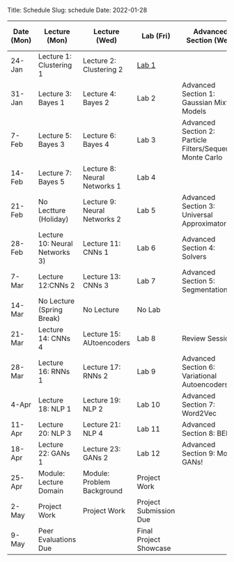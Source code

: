 Title: Schedule
Slug: schedule
Date: 2022-01-28


|Date (Mon)|Lecture (Mon)|Lecture (Wed)|Lab (Fri)|Advanced Section (Wed)|Assignment (R:Released Wed - D:Due Wed)|
|-----|-----|-----|-----|-----|-----|
|24-Jan|Lecture 1: Clustering 1|Lecture 2: Clustering 2|[Lab 1]({filename}/labs/lab01/index.md)||R:HW1|
|31-Jan|Lecture 3: Bayes 1|Lecture 4: Bayes 2|Lab 2| Advanced Section 1: Gaussian Mixture Models||
|7-Feb|Lecture 5: Bayes 3|Lecture 6: Bayes 4|Lab 3|Advanced Section 2: Particle Filters/Sequential Monte Carlo|R:HW2 - D:HW1|
|14-Feb| Lecture 7: Bayes 5|Lecture 8: Neural Networks 1|Lab 4|||
|21-Feb|No Lectture (Holiday)| Lecture 9: Neural Networks 2|Lab 5|Advanced Section 3: Universal Approximator|R:HW3 - D:HW2|
|28-Feb|Lecture 10: Neural Networks 3)|Lecture 11: CNNs 1| Lab 6|Advanced Section 4: Solvers||
|7-Mar|Lecture 12:CNNs 2|Lecture 13: CNNs 3|Lab 7|Advanced Section 5: Segmentation|R:HW4 - D:HW3|
|14-Mar|No Lecture (Spring Break)| No Lecture| No Lab|||
|21-Mar|Lecture 14: CNNs 4|Lecture 15: AUtoencoders|Lab 8|Review Session||
|28-Mar|Lecture 16: RNNs 1|Lecture 17: RNNs 2|Lab 9|Advanced Section 6: Variational Autoencoders|R:HW5(Individual) - D:HW4|
|4-Apr|Lecture 18: NLP 1| Lecture 19: NLP 2|Lab 10|Advanced Section 7: Word2Vec|R:HW6(Individual) - D:HW5(Individual)|
|11-Apr|Lecture 20: NLP 3|Lecture 21: NLP 4| Lab 11|Advanced Section 8: BERT||
|18-Apr|Lecture 22: GANs 1| Lecture 23: GANs 2|Lab 12|Advanced Section 9: More GANs!|D:HW6(Individual) - R:HW7|
|25-Apr|Module: Lecture Domain| Module: Problem Background|Project Work||D:HW7|
|2-May|Project Work|Project Work|Project Submission Due|||
|9-May|Peer Evaluations Due||Final Project Showcase|||
